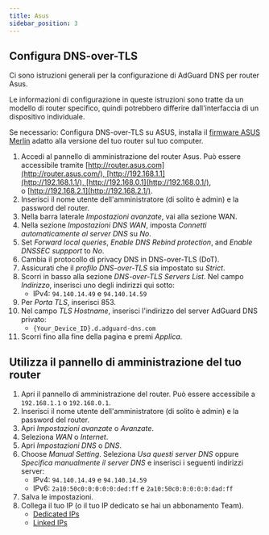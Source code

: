 ```yaml
---
title: Asus
sidebar_position: 3
---
```


## Configura DNS-over-TLS

Ci sono istruzioni generali per la configurazione di AdGuard DNS per router Asus.

Le informazioni di configurazione in queste istruzioni sono tratte da un modello di router specifico, quindi potrebbero differire dall'interfaccia di un dispositivo individuale.

Se necessario: Configura DNS-over-TLS su ASUS, installa il [firmware ASUS Merlin](https://www.asuswrt-merlin.net/download) adatto alla versione del tuo router sul tuo computer.

1. Accedi al pannello di amministrazione del router Asus. Può essere accessibile tramite [http://router.asus.com](http://router.asus.com/), [http://192.168.1.1](http://192.168.1.1/), [http://192.168.0.1](http://192.168.0.1/), o [http://192.168.2.1](http://192.168.2.1/).
2. Inserisci il nome utente dell'amministratore (di solito è admin) e la password del router.
3. Nella barra laterale _Impostazioni avanzate_, vai alla sezione WAN.
4. Nella sezione _Impostazioni DNS WAN_, imposta _Connetti automaticamente al server DNS_ su _No_.
5. Set _Forward local queries_, _Enable DNS Rebind protection_, and _Enable DNSSEC suppport_ to _No_.
6. Cambia il protocollo di privacy DNS in DNS-over-TLS (DoT).
7. Assicurati che il _profilo DNS-over-TLS_ sia impostato su _Strict_.
8. Scorri in basso alla sezione _DNS-over-TLS Servers List_. Nel campo _Indirizzo_, inserisci uno degli indirizzi qui sotto:
    - IPv4: `94.140.14.49` e `94.140.14.59`
9. Per _Porta TLS_, inserisci 853.
10. Nel campo _TLS Hostname_, inserisci l'indirizzo del server AdGuard DNS privato:
    - `{Your_Device_ID}.d.adguard-dns.com`
11. Scorri fino alla fine della pagina e premi _Applica_.

## Utilizza il pannello di amministrazione del tuo router

1. Apri il pannello di amministrazione del router. Può essere accessibile a `192.168.1.1` o `192.168.0.1`.
2. Inserisci il nome utente dell'amministratore (di solito è admin) e la password del router.
3. Apri _Impostazioni avanzate_ o _Avanzate_.
4. Seleziona _WAN_ o _Internet_.
5. Apri _Impostazioni DNS_ o _DNS_.
6. Choose _Manual Setting_. Seleziona _Usa questi server DNS_ oppure _Specifica manualmente il server DNS_ e inserisci i seguenti indirizzi server:
    - IPv4: `94.140.14.49` e `94.140.14.59`
    - IPv6: `2a10:50c0:0:0:0:0:ded:ff` e `2a10:50c0:0:0:0:0:dad:ff`
7. Salva le impostazioni.
8. Collega il tuo IP (o il tuo IP dedicato se hai un abbonamento Team).
    - [Dedicated IPs](/private-dns/connect-devices/other-options/dedicated-ip.md)
    - [Linked IPs](/private-dns/connect-devices/other-options/linked-ip.md)
